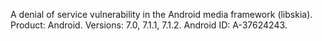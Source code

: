 A denial of service vulnerability in the Android media framework (libskia). Product: Android. Versions: 7.0, 7.1.1, 7.1.2. Android ID: A-37624243.